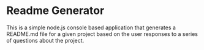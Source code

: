 # Readme Generator
This is a simple node.js console based application that generates a README.md file for a given project based on the user responses to a series of questions about the project.
